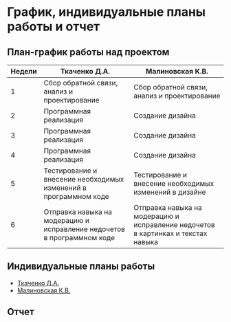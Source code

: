 # График, индивидуальные планы работы и отчет

## План-график работы над проектом

| Недели | Ткаченко Д.А. | Малиновская К.В. |
| ------ | ------------- | -------------- |
| 1 | Сбор обратной связи, анализ и проектирование | Сбор обратной связи, анализ и проектирование |
| 2 | Программная реализация | Создание дизайна |
| 3 | Программная реализация | Создание дизайна |
| 4 | Программная реализация | Создание дизайна |
| 5 | Тестирование и внесение необходимых изменений в программном коде| Тестирование и внесение необходимых изменений в дизайне|
| 6 | Отправка навыка на модерацию и исправление недочетов в программном коде | Отправка навыка на модерацию и исправление недочетов в картинках и текстах навыка|

## Индивидуальные планы работы
* [Ткаченко Д.А.](https://github.com/Dmitriy-Tkachenko/drawing-by-cells-update/blob/master/reports/Tkachenko.md)
* [Малиновская К.В.](https://github.com/Dmitriy-Tkachenko/drawing-by-cells-update/blob/master/reports/Malinovskaya.md)

## Отчет